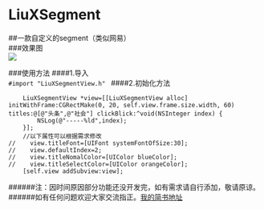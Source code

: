 # LiuXSegment
##一款自定义的segment（类似网易）<br>
###效果图<br>
![](http://i13.tietuku.cn/168020b0bdbd760a.gif)  

###使用方法
####1.导入<br>
```#import "LiuXSegmentView.h" ```
####2.初始化方法<br>
```
    LiuXSegmentView *view=[[LiuXSegmentView alloc] initWithFrame:CGRectMake(0, 20, self.view.frame.size.width, 60) titles:@[@"头条",@"社会"] clickBlick:^void(NSInteger index) {
        NSLog(@"-----%ld",index);
    }];
    //以下属性可以根据需求修改
//    view.titleFont=[UIFont systemFontOfSize:30];
//    view.defaultIndex=2;
//    view.titleNomalColor=[UIColor blueColor];
//    view.titleSelectColor=[UIColor orangeColor];
    [self.view addSubview:view];
```

######注：因时间原因部分功能还没开发完，如有需求请自行添加，敬请原谅。
######如有任何问题欢迎大家交流指正。[我的简书地址](http://www.jianshu.com/p/503765ad19e4)
